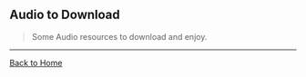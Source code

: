 ## Audio to Download
> Some Audio resources to download and enjoy.

---
[Back to Home](https://github.com/willianjusten/awesome-audio-visualization#awesome-audio-visualization)
